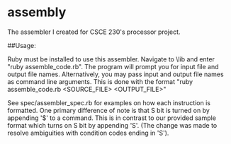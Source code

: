 assembly
==============

The assembler I created for CSCE 230's processor project.

##Usage:

Ruby must be installed to use this assembler. 
Navigate to \lib and enter "ruby assemble_code.rb". The program will prompt you for input file and output file names.
Alternatively, you may pass input and output file names as command line arguments. This is done with the format "ruby assemble_code.rb \<SOURCE_FILE\> \<OUTPUT_FILE\>"

See spec/assembler_spec.rb for examples on how each instruction is formatted. One primary difference of note is that S bit is turned on by appending '$' to a command.
This is in contrast to our provided sample format which turns on S bit by appending 'S'. (The change was made to resolve ambiguities with condition codes ending in 'S').